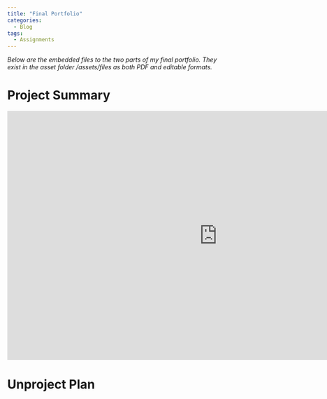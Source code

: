 ```yaml
---
title: "Final Portfolio"
categories:
  - Blog
tags:
  - Assignments
---
```


*Below are the embedded files to the two parts of my final portfolio. They exist in the asset folder /assets/files as both PDF and editable formats.*

# Project Summary

<iframe src="https://docs.google.com/presentation/d/1af3i4oKJEm6l1ixxtKZcteUDL3IJnIMmalu-jecDe80/edit?usp=sharing" frameborder="0" width="960" height="569" allowfullscreen="true" mozallowfullscreen="true" webkitallowfullscreen="true"></iframe>

<br>

# Unproject Plan
<!-- 
<iframe src="https://docs.google.com/presentation/d/e/2PACX-1vTTWuw08y2G4tNxRO_JgwXeXgOgVYRl6Zo9Ypgb5MpYe0B392i1VK8zsOcZ-xHRAzlEoGavoYblHeAf/embed?start=false&loop=false&delayms=5000" frameborder="0" width="960" height="569" allowfullscreen="true" mozallowfullscreen="true" webkitallowfullscreen="true"></iframe>


https://docs.google.com/presentation/d/1af3i4oKJEm6l1ixxtKZcteUDL3IJnIMmalu-jecDe80/edit?usp=sharing


https://docs.google.com/presentation/d/1af3i4oKJEm6l1ixxtKZcteUDL3IJnIMmalu-jecDe80/edit?usp=sharing -->